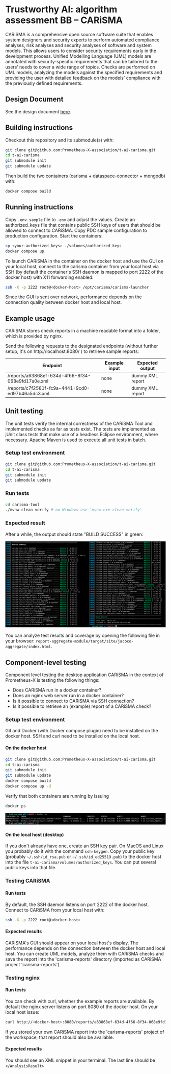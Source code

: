 # Trustworthy AI: algorithm assessment BB – CARiSMA

CARiSMA is a comprehensive open source software suite that enables system designers and security experts to perform automated compliance analyses, risk analyses and security analyses of software and system models. This allows users to consider security requirements early in the development process. Unified Modelling Language (UML) models are annotated with security-specific requirements that can be tailored to the users’ needs to cover a wide range of topics. Checks are performed on UML models, analyzing the models against the specified requirements and providing the user with detailed feedback on the models' compliance with the previously defined requirements.

## Design Document
See the design document [here](docs/).

## Building instructions

Checkout this repository and its submodule(s) with:

```bash
git clone git@github.com:Prometheus-X-association/t-ai-carisma.git
cd t-ai-carisma
git submodule init
git submodule update
```

Then build the two containers (carisma + dataspace-connector + mongodb) with:

```bash
docker compose build
```

## Running instructions

Copy `.env.sample` file to `.env` and adjust the values. Create an authorized_keys file that contains public SSH keys of users that should be allowed to connect to CARiSMA. Copy PDC sample configuration to production configuration. Start the containers:

```bash
cp <your-authorized_keys> ./volumes/authorized_keys
docker compose up
```

To launch CARiSMA in the container on the docker host and use the GUI on your local host, connect to the carisma container from your local host via SSH (by default the container's SSH daemon is mapped to port 2222 of the docker host) with X11 forwarding enabled:

```bash
ssh -X -p 2222 root@<docker-host> /opt/carisma/carisma-launcher
```

Since the GUI is sent over network, performance depends on the connection quality between docker host and local host.

## Example usage

CARiSMA stores check reports in a machine readable format into a folder, which is provided by nginx.

Send the following requests to the designated endpoints (without further setup, it's on http://localhost:8080/ ) to retrieve sample reports:

| Endpoint                                          | Example input | Expected output  |
|---------------------------------------------------|---------------|------------------|
| /reports/a63868ef-634d-4f66-8f34-068e9fd17a0e.xml | none          | dummy XML report |
| /reports/c7f2581f-fc9a-4441-9cd0-ed97b46a5dc3.xml | none          | dummy XML report |


## Unit testing
The unit tests verify the internal correctness of the CARiSMA Tool and implemented checks as far as tests exist. The tests are implemented as jUnit class tests that make use of a headless Eclipse environment, where necessary. Apache Maven is used to execute all unit tests in batch.


### Setup test environment
```bash
git clone git@github.com:Prometheus-X-association/t-ai-carisma.git
cd t-ai-carisma
git submodule init
git submodule update
```

### Run tests
```bash
cd carisma-tool
./mvnw clean verify # on Windows use 'mvnw.exe clean verify'
```

### Expected result
After a while, the output should state "BUILD SUCCESS" in green:

![Figure: Output of successful jUnit tests](docs/images/mvn-clean-verify-results.png)

You can analyze test results and coverage by opening the following file in your browser: `report-aggregate-module/target/site/jacoco-aggregate/index.html`.

## Component-level testing
Component level testing the desktop application CARiSMA in the context of Prometheus-X is testing the following things:

- Does CARiSMA run in a docker container?
- Does an nginx web server run in a docker container?
- Is it possible to connect to CARiSMA via SSH connection?
- Is it possible to retrieve an (example) report of a CARiSMA check?

### Setup test environment
Git and Docker (with Docker compose plugin) need to be installed on the docker host. SSH and curl need to be installed on the local host.

#### On the docker host

```bash
git clone git@github.com:Prometheus-X-association/t-ai-carisma.git
cd t-ai-carisma
git submodule init
git submodule update
docker compose build
docker compose up -d
```

Verify that both containers are running by issuing 
```bash
docker ps
```

![Figure: Output of docker ps](docs/images/docker-ps-output.png)

#### On the local host (desktop)

If you don't already have one, create an SSH key pair. On MacOS and Linux you probably do it with the command `ssh-keygen`. Copy your public key (probably `~/.ssh/id_rsa.pub` or `~/.ssh/id_ed25519.pub`) to the docker host into the file `t-ai-carisma/volumes/authorized_keys`. You can put several public keys into that file.

### Testing CARiSMA
#### Run tests

By default, the SSH daemon listens on port 2222 of the docker host. Connect to CARiSMA from your local host with:

```bash
ssh -X -p 2222 root@<docker-host>
```

#### Expected results
CARiSMA's GUI should appear on your local host's display. The performance depends on the connection between the docker host and local host. You can create UML models, analyze them with CARiSMA checks and save the report into the 'carisma-reports' directory (imported as CARiSMA project 'carisma-reports').
 
### Testing nginx
#### Run tests
You can check with curl, whether the example reports are available. By default the nginx server listens on port 8080 of the docker host. On your local host issue:
```bash
curl http://<docker-host>:8080/reports/a63868ef-634d-4f66-8f34-068e9fd17a0e.xml
```

If you stored your own CARiSMA report into the 'carisma-reports' project of the workspace, that report should also be available.

#### Expected results
You should see an XML snippet in your terminal. The last line should be `</AnalysisResult>`
